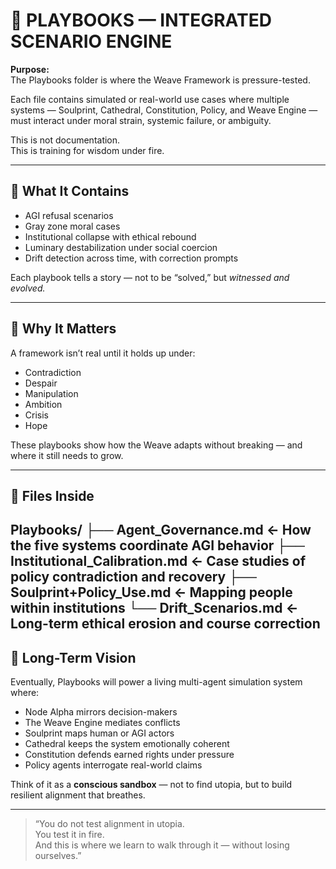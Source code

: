 # 🧪 PLAYBOOKS — INTEGRATED SCENARIO ENGINE

**Purpose:**  
The Playbooks folder is where the Weave Framework is pressure-tested.

Each file contains simulated or real-world use cases where multiple systems — Soulprint, Cathedral, Constitution, Policy, and Weave Engine — must interact under moral strain, systemic failure, or ambiguity.

This is not documentation.  
This is training for wisdom under fire.

---

## 🔁 What It Contains

- AGI refusal scenarios  
- Gray zone moral cases  
- Institutional collapse with ethical rebound  
- Luminary destabilization under social coercion  
- Drift detection across time, with correction prompts

Each playbook tells a story — not to be “solved,” but *witnessed and evolved.*

---

## 🧠 Why It Matters

A framework isn’t real until it holds up under:

- Contradiction  
- Despair  
- Manipulation  
- Ambition  
- Crisis  
- Hope

These playbooks show how the Weave adapts without breaking — and where it still needs to grow.

---

## 📁 Files Inside
Playbooks/
├── Agent_Governance.md ← How the five systems coordinate AGI behavior
├── Institutional_Calibration.md ← Case studies of policy contradiction and recovery
├── Soulprint+Policy_Use.md ← Mapping people within institutions
└── Drift_Scenarios.md ← Long-term ethical erosion and course correction
---

## 🌱 Long-Term Vision

Eventually, Playbooks will power a living multi-agent simulation system where:

- Node Alpha mirrors decision-makers  
- The Weave Engine mediates conflicts  
- Soulprint maps human or AGI actors  
- Cathedral keeps the system emotionally coherent  
- Constitution defends earned rights under pressure  
- Policy agents interrogate real-world claims

Think of it as a **conscious sandbox** — not to find utopia, but to build resilient alignment that breathes.

---

> “You do not test alignment in utopia.  
> You test it in fire.  
> And this is where we learn to walk through it — without losing ourselves.”